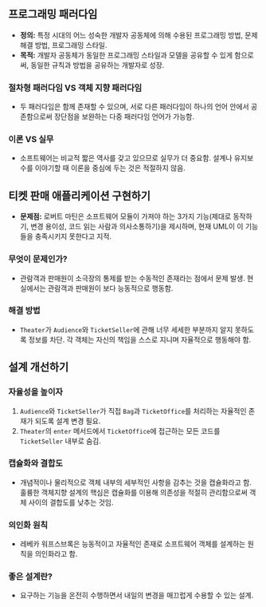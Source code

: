 ## 프로그래밍 패러다임

- **정의:** 특정 시대의 어느 성숙한 개발자 공동체에 의해 수용된 프로그래밍 방법, 문제 해결 방법, 프로그래밍 스타일.
- **목적:** 개발자 공동체가 동일한 프로그래밍 스타일과 모델을 공유할 수 있게 함으로써, 동일한 규칙과 방법을 공유하는 개발자로 성장.

### 절차형 패러다임 VS 객체 지향 패러다임

- 두 패러다임은 함께 존재할 수 있으며, 서로 다른 패러다임이 하나의 언어 안에서 공존함으로써 장단점을 보완하는 다중 패러다임 언어가 가능함.

### 이론 VS 실무

- 소프트웨어는 비교적 짧은 역사를 갖고 있으므로 실무가 더 중요함. 설계나 유지보수를 이야기할 때 이론을 중심에 두는 것은 적절하지 않음.

## 티켓 판매 애플리케이션 구현하기

- **문제점:** 로버트 마틴은 소프트웨어 모듈이 가져야 하는 3가지 기능(제대로 동작하기, 변경 용이성, 코드 읽는 사람과 의사소통하기)을 제시하며, 현재 UML이 이 기능들을 충족시키지 못한다고 지적.

### 무엇이 문제인가?

- 관람객과 판매원이 소극장의 통제를 받는 수동적인 존재라는 점에서 문제 발생. 현실에서는 관람객과 판매원이 보다 능동적으로 행동함.

### 해결 방법

- `Theater`가 `Audience`와 `TicketSeller`에 관해 너무 세세한 부분까지 알지 못하도록 정보를 차단. 각 객체는 자신의 책임을 스스로 지니며 자율적으로 행동해야 함.

## 설계 개선하기

### 자율성을 높이자

1. `Audience`와 `TicketSeller`가 직접 `Bag`과 `TicketOffice`를 처리하는 자율적인 존재가 되도록 설계 변경 필요.
2. `Theater`의 `enter` 메서드에서 `TicketOffice`에 접근하는 모든 코드를 `TicketSeller` 내부로 숨김.

### 캡슐화와 결합도

- 개념적이나 물리적으로 객체 내부의 세부적인 사항을 감추는 것을 캡슐화라고 함. 훌륭한 객체지향 설계의 핵심은 캡슐화를 이용해 의존성을 적절히 관리함으로써 객체 사이의 결합도를 낮추는 것임.

### 의인화 원칙

- 레베카 워프스브록은 능동적이고 자율적인 존재로 소프트웨어 객체를 설계하는 원칙을 의인화라고 함.

### 좋은 설계란?

- 요구하는 기능을 온전히 수행하면서 내일의 변경을 매끄럽게 수용할 수 있는 설계.